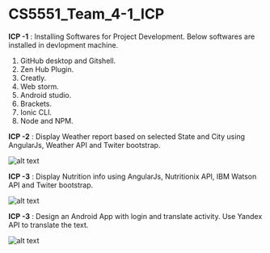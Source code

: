 # CS5551_Team_4-1_ICP

**ICP -1** : Installing Softwares for Project Development. Below softwares are installed in devlopment machine.

1. GitHub desktop and Gitshell.
2. Zen Hub Plugin.
3. Creatly.
4. Web storm.
5. Android studio.
6. Brackets.
7. Ionic CLI.
8. Node and NPM.

**ICP -2** : Display Weather report based on selected State and City using AngularJs, Weather API and Twiter bootstrap.

![alt text](https://github.com/chkrish9/CS5551_Team_4-1_ICP/blob/master/ICP-2/documentation/screen-7.PNG "Angular Weather Report")

**ICP -3** : Display Nutrition info using AngularJs, Nutritionix API, IBM Watson API and Twiter bootstrap.

![alt text](https://github.com/chkrish9/CS5551_Team_4-1_ICP/blob/master/ICP-3/documentation/screen-2.PNG "Angular Nutrition Report")

**ICP -3** : Design an Android App with login and translate activity. Use Yandex API to translate the text.

![alt text](https://github.com/chkrish9/CS5551_Team_4-1_ICP/blob/master/ICP-4/documentation/screenshots/Screen-2.png "UMKC Translate app")

